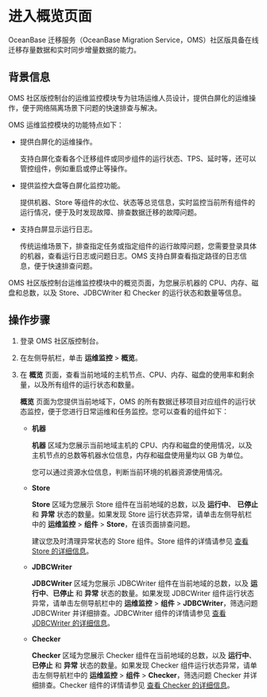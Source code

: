# 进入概览页面

OceanBase 迁移服务（OceanBase Migration Service，OMS）社区版具备在线迁移存量数据和实时同步增量数据的能力。

## 背景信息

OMS 社区版控制台的运维监控模块专为驻场运维人员设计，提供白屏化的运维操作，便于网络隔离场景下问题的快速排查与解决。

OMS 运维监控模块的功能特点如下：

* 提供白屏化的运维操作。

  支持白屏化查看各个迁移组件或同步组件的运行状态、TPS、延时等，还可以管控组件，例如重启或停止等操作。
  
* 提供监控大盘等白屏化监控功能。

  提供机器、Store 等组件的水位、状态等总览信息，实时监控当前所有组件的运行情况，便于及时发现故障、排查数据迁移的故障问题。

* 支持白屏显示运行日志。

  传统运维场景下，排查指定任务或指定组件的运行故障问题，您需要登录具体的机器，查看运行日志或问题日志。OMS 支持白屏查看指定路径的日志信息，便于快速排查问题。

OMS 社区版控制台运维监控模块中的概览页面，为您展示机器的 CPU、内存、磁盘和总数，以及 Store、JDBCWriter 和 Checker 的运行状态和数量等信息。

## 操作步骤

1. 登录 OMS 社区版控制台。

2. 在左侧导航栏，单击 **运维监控** \> **概览**。

3. 在 **概览** 页面，查看当前地域的主机节点、CPU、内存、磁盘的使用率和剩余量，以及所有组件的运行状态和数量。

   **概览** 页面为您提供当前地域下，OMS 的所有数据迁移项目对应组件的运行状态监控，便于您进行日常运维和任务监控。您可以查看的组件如下：

   * **机器** 

     **机器** 区域为您展示当前地域主机的 CPU、内存和磁盘的使用情况，以及主机节点的总数等机器水位信息，内存和磁盘使用量均以 GB 为单位。

     您可以通过资源水位信息，判断当前环境的机器资源使用情况。
     
   * **Store** 

     **Store** 区域为您展示 Store 组件在当前地域的总数，以及 **运行中**、 **已停止** 和 **异常** 状态的数量。如果发现 Store 运行状态异常，请单击左侧导航栏中的 **运维监控** \> **组件** > **Store**，在该页面排查问题。

     建议您及时清理异常状态的 Store 组件。Store 组件的详情请参见 [查看 Store 的详细信息](3.store/2.view-store-details.md)。
   
   * **JDBCWriter**

     **JDBCWriter** 区域为您展示 JDBCWriter 组件在当前地域的总数，以及 **运行中**、**已停止** 和 **异常** 状态的数量。如果发现 JDBCWriter 组件运行状态异常，请单击左侧导航栏中的 **运维监控** \> **组件** > **JDBCWriter**，筛选问题 JDBCWriter 并详细排查。JDBCWriter 组件的详情请参见 [查看 JDBCWriter 的详细信息](4.jdbcwriter/1.view-jdbcwriter-details.md)。
     
   * **Checker**

     **Checker** 区域为您展示 Checker 组件在当前地域的总数，以及 **运行中**、**已停止** 和 **异常** 状态的数量。如果发现 Checker 组件运行状态异常，请单击左侧导航栏中的 **运维监控** \> **组件** > **Checker**，筛选问题 Checker 并详细排查。Checker 组件的详情请参见 [查看 Checker 的详细信息](5.checker/1.view-checker-details.md)。